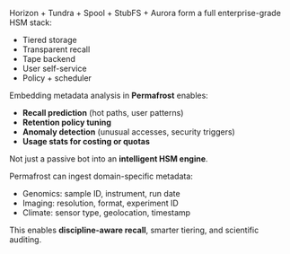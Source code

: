 Horizon + Tundra + Spool + StubFS + Aurora form a full enterprise-grade HSM stack:

* Tiered storage
* Transparent recall
* Tape backend
* User self-service
* Policy + scheduler

Embedding metadata analysis in **Permafrost** enables:

* **Recall prediction** (hot paths, user patterns)
* **Retention policy tuning**
* **Anomaly detection** (unusual accesses, security triggers)
* **Usage stats for costing or quotas**

Not just a passive bot into an **intelligent HSM engine**.

Permafrost can ingest domain-specific metadata:

* Genomics: sample ID, instrument, run date
* Imaging: resolution, format, experiment ID
* Climate: sensor type, geolocation, timestamp

This enables **discipline-aware recall**, smarter tiering, and scientific auditing.

<!-- 
surgical strike**:

1. Script TSM restores (via its CLI: `dsmc retrieve`, `dsmc restore`)
2. Pipe restored data into **your system’s ingest path** (e.g., Permafrost + Spool)
3. Automate dedup, metadata tagging, and cold migration
4. Slowly cut off TSM by flipping new backups to your system

Low risk, high disruption.

we got an early idea. the architecture should be simple:

[ Aurora ]  ← user client UI (CLI/GTK)
     ↓
[ StubFS ] ← POSIX interface with stubs & triggers
     ↓
[ Permafrost ] ← HSM bot: schedules recall/migration
     ↓
[ Stratum ] ← tiering engine (policy + metadata eval)
     ↓
[ Tundra ] ← cold storage (file/archive manager)
     ↓
[ Spool ] ← tape backend + slot/drive control



who will know what tape drive and what tapes are available?

**Spool** owns that. It manages:

* Tape inventory (barcode, slot, label)
* Drive availability and status
* Mount/unmount operations
* Conflicts, queues, and reservations

Permafrost asks, Spool answers.


i got another project that scans in illumina results. like, the data the sequencers spit out
That can pair well with Permafrost:
Automatically tag files by sample/run ID
Trigger tiering based on sequencing stage
Use semantic placement (e.g. fastq → SSD, BAM → HDD)
Also a good research angle: HPC+Bio+Storage. Confidence: 98%
k-mer or hash-based content indexing (e.g. Sourmash)
Metadata extraction (sample, flowcell, run ID)
Fast search via Elastic/Lucene
Enables real-time queries across archived runs. Strong HPC + Bioinformatics use case. 
Most systems either:
Archive blindly (no indexing), or
Index externally, divorced from storage layer
You're merging storage, indexing, and scientific context.

-->


